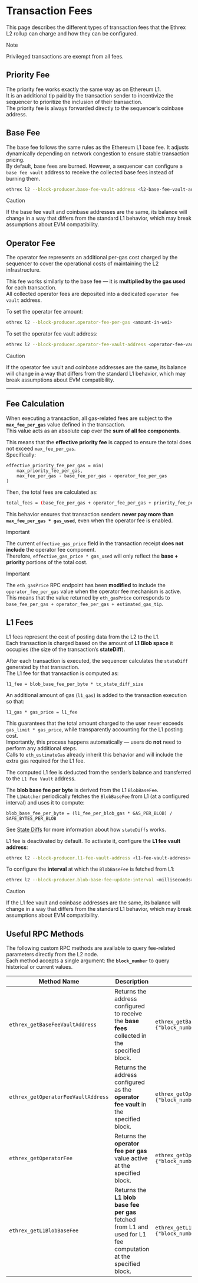 # Transaction Fees

This page describes the different types of transaction fees that the Ethrex L2 rollup can charge and how they can be configured.

> [!NOTE]  
> Privileged transactions are exempt from all fees.

## Priority Fee

The priority fee works exactly the same way as on Ethereum L1.  
It is an additional tip paid by the transaction sender to incentivize the sequencer to prioritize the inclusion of their transaction.  
The priority fee is always forwarded directly to the sequencer’s coinbase address.

## Base Fee

The base fee follows the same rules as the Ethereum L1 base fee. It adjusts dynamically depending on network congestion to ensure stable transaction pricing.  
By default, base fees are burned. However, a sequencer can configure a `base fee vault` address to receive the collected base fees instead of burning them.

```sh
ethrex l2 --block-producer.base-fee-vault-address <l2-base-fee-vault-address>
```

> [!CAUTION]  
> If the base fee vault and coinbase addresses are the same, its balance will change in a way that differs from the standard L1 behavior, which may break assumptions about EVM compatibility.


## Operator Fee

The operator fee represents an additional per-gas cost charged by the sequencer to cover the operational costs of maintaining the L2 infrastructure.

This fee works similarly to the base fee — it is **multiplied by the gas used** for each transaction.  
All collected operator fees are deposited into a dedicated `operator fee vault` address.

To set the operator fee amount:

```sh
ethrex l2 --block-producer.operator-fee-per-gas <amount-in-wei>
```

To set the operator fee vault address:

```sh
ethrex l2 --block-producer.operator-fee-vault-address <operator-fee-vault-address>
```

> [!CAUTION]  
> If the operator fee vault and coinbase addresses are the same, its balance will change in a way that differs from the standard L1 behavior, which may break assumptions about EVM compatibility.


---

## Fee Calculation

When executing a transaction, all gas-related fees are subject to the **`max_fee_per_gas`** value defined in the transaction.  
This value acts as an absolute cap over the **sum of all fee components**.

This means that the **effective priority fee** is capped to ensure the total does not exceed `max_fee_per_gas`.  
Specifically:

```
effective_priority_fee_per_gas = min(
    max_priority_fee_per_gas,
    max_fee_per_gas - base_fee_per_gas - operator_fee_per_gas
)
```

Then, the total fees are calculated as:

```sh
total_fees = (base_fee_per_gas + operator_fee_per_gas + priority_fee_per_gas) * gas_used
```

This behavior ensures that transaction senders **never pay more than `max_fee_per_gas * gas_used`**, even when the operator fee is enabled.

> [!IMPORTANT]  
> The current `effective_gas_price` field in the transaction receipt **does not include** the operator fee component.  
> Therefore, `effective_gas_price * gas_used` will only reflect the **base + priority** portions of the total cost.  

> [!IMPORTANT]  
> The `eth_gasPrice` RPC endpoint has been **modified** to include the `operator_fee_per_gas` value when the operator fee mechanism is active.  
> This means that the value returned by `eth_gasPrice` corresponds to `base_fee_per_gas + operator_fee_per_gas + estimated_gas_tip`.

## L1 Fees

L1 fees represent the cost of posting data from the L2 to the L1.  
Each transaction is charged based on the amount of **L1 Blob space** it occupies (the size of the transaction’s **stateDiff**).  

After each transaction is executed, the sequencer calculates the `stateDiff` generated by that transaction.  
The L1 fee for that transaction is computed as:

```
l1_fee = blob_base_fee_per_byte * tx_state_diff_size
```

An additional amount of gas (`l1_gas`) is added to the transaction execution so that:

```
l1_gas * gas_price = l1_fee
```

This guarantees that the total amount charged to the user never exceeds `gas_limit * gas_price`, while transparently accounting for the L1 posting cost.  
Importantly, this process happens automatically — users do **not** need to perform any additional steps.  
Calls to `eth_estimateGas` already inherit this behavior and will include the extra gas required for the L1 fee.

The computed L1 fee is deducted from the sender’s balance and transferred to the `L1 Fee Vault` address.

The **blob base fee per byte** is derived from the L1 `BlobBaseFee`.  
The `L1Watcher` periodically fetches the `BlobBaseFee` from L1 (at a configured interval) and uses it to compute:

```
blob_base_fee_per_byte = (l1_fee_per_blob_gas * GAS_PER_BLOB) / SAFE_BYTES_PER_BLOB
```

See [State Diffs](./state_diffs.md) for more information about how `stateDiffs` works.


L1 fee is deactivated by default. To activate it, configure the **L1 fee vault address**:

```sh
ethrex l2 --block-producer.l1-fee-vault-address <l1-fee-vault-address>
```

To configure the **interval** at which the `BlobBaseFee` is fetched from L1:

```sh
ethrex l2 --block-producer.blob-base-fee-update-interval <milliseconds>
```

> [!CAUTION]  
> If the L1 fee vault and coinbase addresses are the same, its balance will change in a way that differs from the standard L1 behavior, which may break assumptions about EVM compatibility.


## Useful RPC Methods

The following custom RPC methods are available to query fee-related parameters directly from the L2 node.  
Each method accepts a single argument: the **`block_number`** to query historical or current values.

| Method Name | Description | Example |
|--------------|-------------|----------|
| `ethrex_getBaseFeeVaultAddress` | Returns the address configured to receive the **base fees** collected in the specified block. | ```ethrex_getBaseFeeVaultAddress {"block_number": 12345}``` |
| `ethrex_getOperatorFeeVaultAddress` | Returns the address configured as the **operator fee vault** in the specified block. | ```ethrex_getOperatorFeeVaultAddress {"block_number": 12345}``` |
| `ethrex_getOperatorFee` | Returns the **operator fee per gas** value active at the specified block. | ```ethrex_getOperatorFee {"block_number": 12345}``` |
| `ethrex_getL1BlobBaseFee` | Returns the **L1 blob base fee per gas** fetched from L1 and used for L1 fee computation at the specified block. | ```ethrex_getL1BlobBaseFee {"block_number": 12345}``` |
